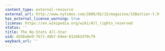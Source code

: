 ```yaml
---
content_type: external-resource
external_url: http://www.nytimes.com/2009/02/15/magazine/15Battier-t.html?_r=1
has_external_license_warning: true
license: https://en.wikipedia.org/wiki/All_rights_reserved
status: ''
title: The No-Stats All-Star
uid: dd36a8e9-7b71-48b7-b9ee-612462d70cf9
wayback_url: ''
---
```

